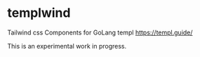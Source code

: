 # templwind

Tailwind css Components for GoLang templ https://templ.guide/

This is an experimental work in progress.

